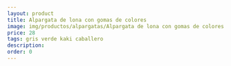 ```yaml
---
layout: product
title: Alpargata de lona con gomas de colores 
image: img/productos/alpargatas/Alpargata de lona con gomas de colores =28 =gris verde kaki caballero.webp
price: 28 
tags: gris verde kaki caballero
description: 
order: 0
---
```

